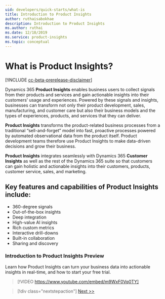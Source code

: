 ```yaml
---
uid: developers/quick-starts/what-is
title: Introduction to Product Insights
author: ruthaisabokhae
description: Introduction to Product Insights
ms.author: ruthai
ms.date: 12/18/2019
ms.service: product-insights
ms.topic: conceptual
---
```


# What is Product Insights?

[!INCLUDE [cc-beta-prerelease-disclaimer]( includes/cc-beta-prerelease-disclaimer.md)]

Dynamics 365 **Product Insights** enables business users to collect signals from their products and services and gain actionable insights into their customers’ usage and experiences. Powered by these signals and insights, businesses can transform not only their product development, sales, manufacturing, and customer care but also their business models and the types of experiences, products, and services that they can deliver.

**Product Insights** transforms the product-related business processes from a traditional “sell-and-forget” model into fast, proactive processes powered by automated observational data from the product itself. Product development teams therefore use Product Insights to make data-driven decisions and grow their business.

**Product Insights** integrates seamlessly with Dynamics 365 **Customer Insights** as well as the rest of the Dynamics 365 suite so that customers can gain holistic and actionable insights into their customers, products, customer service, sales, and marketing.

## Key features and capabilities of Product Insights include:

* 360-degree signals
* Out-of-the-box insights
* Deep integration
* High-value AI insights
* Rich custom metrics
* Interactive drill-downs
* Built-in collaboration
* Sharing and discovery

### Introduction to Product Insights Preview

Learn how Product Insights can turn your business data into actionable insights in real-time, and how to start your free trial.

>[!VIDEO <https://www.youtube.com/embed/m9WxF0Vq0TY]>

> [!div class="nextstepaction"]
> [Next >>](who-uses.md)
